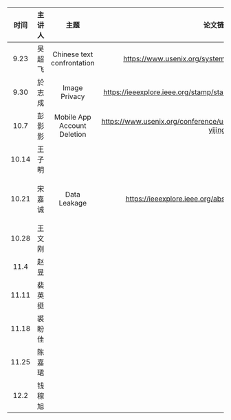 |  时间   | 主讲人  | 主题  |  论文链接  | ppt链接 | 其他链接 |
|:-----:|:----:|:---:|:------:|:-----:|:----:|
| 9.23  | 吴超飞  |   Chinese text confrontation  |   https://www.usenix.org/system/files/sec20-li-jinfeng.pdf     |  /ppt |tools https://github.com/thunlp/OpenAttack |
| 9.30  | 於志成  |   Image Privacy  |   https://ieeexplore.ieee.org/stamp/stamp.jsp?tp=&arnumber=9152778     |  /ppt | |
| 10.7  | 彭影影  | Mobile App Account Deletion | https://www.usenix.org/conference/usenixsecurity22/presentation/liu-yijing | /ppt | |
| 10.14 | 王子明  |     |        |  |  |
| 10.21 |   宋嘉诚   | Data Leakage    |  https://ieeexplore.ieee.org/abstract/document/8835301 |https://www.ieee-security.org/TC/SP2019/SP19-Slides-pdfs/chaoshun_zuo_-_15-Chaoshun_Zuo-Why_does_your_data_leak.pdf  |  |
| 10.28 |   王文刚   |     |        |    |  |
| 11.4  |   赵昱   |     |        |   |  |
| 11.11 |   裴英挺    |     |   |   |  |
| 11.18 |  裘盼佳     |     |  |  |  |
| 11.25 |  陈嘉珺    |     |  |    |  |
| 12.2  |  钱稼旭    |     |  |    |  |
